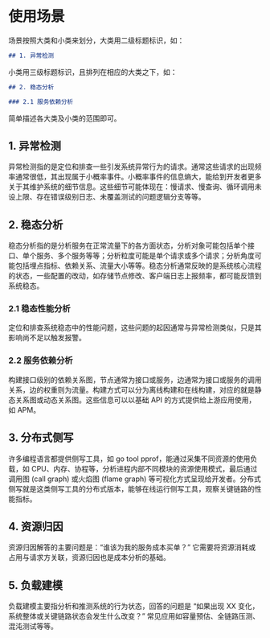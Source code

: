 # 使用场景

场景按照大类和小类来划分，大类用二级标题标识，如：

```markdown
## 1. 异常检测
```

小类用三级标题标识，且排列在相应的大类之下，如：

```markdown
## 2. 稳态分析

### 2.1 服务依赖分析
```

简单描述各大类及小类的范围即可。

## 1. 异常检测

异常检测指的是定位和排查一些引发系统异常行为的请求。通常这些请求的出现频率通常很低，其出现属于小概率事件。小概率事件的信息熵大，能给到开发者更多关于其维护系统的细节信息。这些细节可能体现在：慢请求、慢查询、循环调用未设上限、存在错误级别日志、未覆盖测试的问题逻辑分支等等。

## 2. 稳态分析

稳态分析指的是分析服务在正常流量下的各方面状态，分析对象可能包括单个接口、单个服务、多个服务等等；分析粒度可能是单个请求或多个请求；分析角度可能包括埋点指标、依赖关系、流量大小等等。稳态分析通常反映的是系统核心流程的状态，一些配置的改动，如存储节点修改、客户端日志上报频率，都可能反馈到系统稳态。

### 2.1 稳态性能分析

定位和排查系统稳态中的性能问题，这些问题的起因通常与异常检测类似，只是其影响尚不足以触发报警。

### 2.2 服务依赖分析

构建接口级别的依赖关系图，节点通常为接口或服务，边通常为接口或服务的调用关系，边的权重则为流量。构建方式可以分为离线构建和在线构建，对应的就是静态关系图或动态关系图。这些信息可以以基础 API 的方式提供给上游应用使用，如 APM。

## 3. 分布式侧写

许多编程语言都提供侧写工具，如 go tool pprof，能通过采集不同资源的使用负载，如 CPU、内存、协程等，分析进程内部不同模块的资源使用模式，最后通过调用图 (call graph) 或火焰图 (flame graph) 等可视化方式呈现给开发者。分布式侧写就是这类侧写工具的分布式版本，能够在线运行侧写工具，观察关键链路的性能指标。

## 4. 资源归因

资源归因解答的主要问题是：“谁该为我的服务成本买单？” 它需要将资源消耗或占用与请求方关联，资源归因也是成本分析的基础。

## 5. 负载建模

负载建模主要指分析和推测系统的行为状态，回答的问题是 “如果出现 XX 变化，系统整体或关键链路状态会发生什么改变？” 常见应用如容量预估、全链路压测、混沌测试等等。